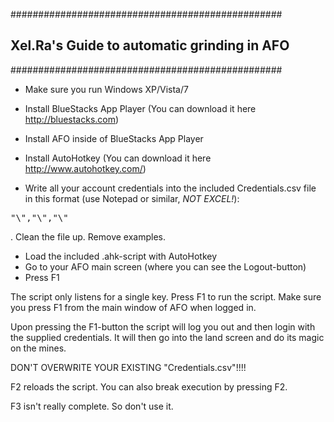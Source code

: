 #################################################
## Xel.Ra's Guide to automatic grinding in AFO ##
#################################################

* Make sure you run Windows XP/Vista/7
* Install BlueStacks App Player (You can download it here http://bluestacks.com)
* Install AFO inside of BlueStacks App Player
* Install AutoHotkey (You can download it here http://www.autohotkey.com/)

* Write all your account credentials into the included Credentials.csv file in this format (use Notepad or similar, *NOT EXCEL!*): 
<pre>"\<Account name\>","\<Password\>","\<Number of mines\>"</pre>. Clean the file up. Remove examples.

* Load the included .ahk-script with AutoHotkey
* Go to your AFO main screen (where you can see the Logout-button)
* Press F1

The script only listens for a single key. Press F1 to run the script.
Make sure you press F1 from the main window of AFO when logged in.

Upon pressing the F1-button the script will log you out and then login with the supplied credentials. It will then go into the land screen and do its magic on the mines.

DON'T OVERWRITE YOUR EXISTING "Credentials.csv"!!!!

F2 reloads the script. You can also break execution by pressing F2.

F3 isn't really complete. So don't use it.